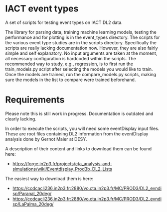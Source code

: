 # IACT event types

A set of scripts for testing event types on IACT DL2 data.

The library for parsing data, training machine learning models, testing the performance and for plotting is in the event_types directory.
The scripts for the various event type studies are in the scripts directory. Specifically the scripts are really lacking documentation now. However, they are also fairly simple and self explanatory. No input arguments are taken at the moment, all necessary configuration is hardcoded within the scripts.
The recommended way to study, e.g., regression, is to first run the train_models.py script after selecting the models you would like to train.
Once the models are trained, run the compare_models.py scripts, making sure the models in the list to compare were trained beforehand.

# Requirements

Please note this is still work in progress. Documentation is outdated and clearly lacking.

In order to execute the scripts, you will need some eventDisplay input files. These are root files containing DL2 information from the eventDisplay analysis done by Gernot Maier at DESY.

A description of their content and links to download them can be found here:
* https://forge.in2p3.fr/projects/cta_analysis-and-simulations/wiki/Eventdisplay_Prod3b_DL2_Lists

The easiest way to download them is here:
* https://ccdcacli236.in2p3.fr:2880/vo.cta.in2p3.fr/MC/PROD3/DL2_evndisp/Paranal_20deg/
* https://ccdcacli236.in2p3.fr:2880/vo.cta.in2p3.fr/MC/PROD3/DL2_evndisp/LaPalma_20deg/


